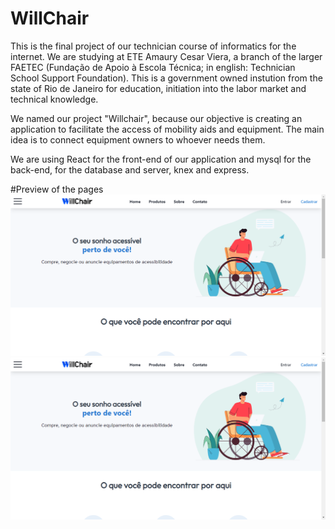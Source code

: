 # WillChair
<p>This is the final project of our technician course of informatics for the internet. We are studying at ETE Amaury Cesar Viera, a branch of the larger FAETEC (Fundação de Apoio à Escola Técnica; in english: Technician School Support Foundation). This is a government owned instution from the state of Rio de Janeiro for education, initiation into the labor market and technical knowledge.</p>
<p>We named our project "Willchair", because our objective is creating an application to facilitate the access of mobility aids and equipment. The main idea is to connect equipment owners to whoever needs them.</p>
<p>We are using React for the front-end of our application and mysql for the back-end, for the database and server, knex and express.</p>

#Preview of the pages
<img src="https://github.com/DoomerO/Willchair-Previews/blob/main/img/homeNotLogged.png"/>
<img src="https://github.com/DoomerO/Willchair-Previews/blob/main/img/homeNotLogged.png"/>
<img/>
<img/>
<img/>

